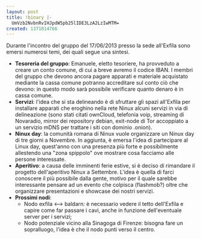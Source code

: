 ```yaml
---
layout: post
title: !binary |-
  UmVzb2NvbnRvIHJpdW5pb25lIDE3LzA2LzIwMTM=
created: 1371814766
---
```

Durante l'incontro del gruppo del 17/06/2013 presso la sede all'Exfila sono emersi numerosi temi, dei quali segue una sintesi.

<ul>
<li><strong>Tesoreria del gruppo</strong>: Emanuele, eletto tesoriere, ha provveduto a creare un conto comune, di cui a breve avremo il codice IBAN. I membri del gruppo che devono ancora pagare apparati e materiale acquistato mediante la cassa comune potranno accreditare sul conto ciò che devono: in questo modo sarà possibile verificare quanto denaro è in cassa comune.</li>

<li><strong>Servizi</strong>: l'idea che si sta delineando è di sfruttare gli spazi all'Exfila per installare apparati che eroghino nella rete Ninux alcuni servizi in via di delineazione (sono stati citati ownCloud, telefonia voip, streaming di Novaradio, mirror dei repository debian, exit-node di Tor accoppiato a un servizio mDNS per trattare i siti con dominio .onion).</li>

<li><strong>Ninux day</strong>: la comunità romana di Ninux vuole organizzare un Ninux day di tre giorni a Novembre. In aggiunta, è emersa l'idea di partecipare al Linux day, quest'anno con una presenza più forte e possibilmente allestendo una "zona spippolo" ove mostrare cosa facciamo alle persone interessate.</li>

<li><strong>Aperitivo</strong>: a causa delle imminenti ferie estive, si è deciso di rimandare il progetto dell'aperitivo Ninux a Settembre. L'idea è quella di farci conoscere il più possibile dalla gente, motivo per il quale sarebbe interessante pensare ad un evento che colpisca (flashmob?) oltre che organizzare presentazioni e showcase dei nostri servizi.</li>

<li><strong>Prossimi nodi</strong>:
<ul>
<li>Nodo exfila <--> baldarn: è necessario vedere il tetto dell'Exfila e capire come far passare i cavi, anche in funzione dell'eventuale server per i servizi;</li>
<li>Nodo potenziale vicino alla Sinagoga di Firenze: bisogna fare un sopralluogo, l'idea è che il nodo punti verso il centro.</li></ul>
</li>
</ul>
